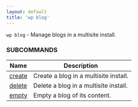 ```yaml
---
layout: default
title: 'wp blog'
---
```


`wp blog` - Manage blogs in a multisite install.



### SUBCOMMANDS

<table>
	<thead>
	<tr>
		<th>Name</th>
		<th>Description</th>
	</tr>
	</thead>
	<tbody>
		<tr>
			<td><a href="/commands/blog/create/">create</a></td>
			<td>Create a blog in a multisite install.</td>
		</tr>
		<tr>
			<td><a href="/commands/blog/delete/">delete</a></td>
			<td>Delete a blog in a multisite install.</td>
		</tr>
		<tr>
			<td><a href="/commands/blog/empty/">empty</a></td>
			<td>Empty a blog of its content.</td>
		</tr>
	</tbody>
</table>

